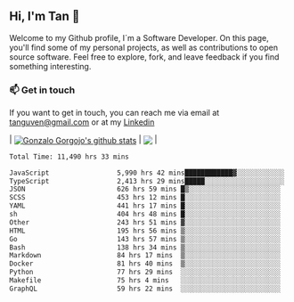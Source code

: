 ## Hi, I'm Tan 👋

Welcome to my Github profile, I´m a Software Developer. On this page, you'll find some of my personal projects, as well as contributions to open source software. Feel free to explore, fork, and leave feedback if you find something interesting.

### 📫 Get in touch

If you want to get in touch, you can reach me via email at [tanguven@gmail.com](mailto:tanguven@gmail.com) or at my [Linkedin](https://www.linkedin.com/in/tanguven/)

| <a href="https://github.com/tnguven"><img align="center" src="https://github-readme-stats.vercel.app/api?username=tnguven&show_icons=true&include_all_commits=true&theme=gotham&hide_border=true" alt="Gonzalo Gorgojo's github stats" /></a> | <a href="https://github.com/tnguven"><img align="center" src="https://github-readme-stats.vercel.app/api/top-langs/?username=tnguven&layout=compact&theme=gotham&hide_border=true" /></a> |

<!--START_SECTION:waka-->

```txt
Total Time: 11,490 hrs 33 mins

JavaScript                 5,990 hrs 42 mins████████████▓░░░░░░░░░░░░   51.05 %
TypeScript                 2,413 hrs 29 mins█████░░░░░░░░░░░░░░░░░░░░   20.57 %
JSON                       626 hrs 59 mins █▒░░░░░░░░░░░░░░░░░░░░░░░   05.34 %
SCSS                       453 hrs 12 mins █░░░░░░░░░░░░░░░░░░░░░░░░   03.86 %
YAML                       441 hrs 17 mins █░░░░░░░░░░░░░░░░░░░░░░░░   03.76 %
sh                         404 hrs 48 mins █░░░░░░░░░░░░░░░░░░░░░░░░   03.45 %
Other                      243 hrs 51 mins ▓░░░░░░░░░░░░░░░░░░░░░░░░   02.08 %
HTML                       195 hrs 56 mins ▒░░░░░░░░░░░░░░░░░░░░░░░░   01.67 %
Go                         143 hrs 57 mins ▒░░░░░░░░░░░░░░░░░░░░░░░░   01.23 %
Bash                       138 hrs 34 mins ▒░░░░░░░░░░░░░░░░░░░░░░░░   01.18 %
Markdown                   84 hrs 17 mins  ▒░░░░░░░░░░░░░░░░░░░░░░░░   00.72 %
Docker                     81 hrs 40 mins  ▒░░░░░░░░░░░░░░░░░░░░░░░░   00.70 %
Python                     77 hrs 29 mins  ░░░░░░░░░░░░░░░░░░░░░░░░░   00.66 %
Makefile                   75 hrs 4 mins   ░░░░░░░░░░░░░░░░░░░░░░░░░   00.64 %
GraphQL                    59 hrs 22 mins  ░░░░░░░░░░░░░░░░░░░░░░░░░   00.51 %
```

<!--END_SECTION:waka-->

